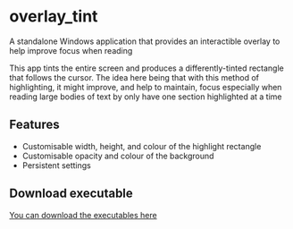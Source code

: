# overlay_tint

A standalone Windows application that provides an interactible overlay to help improve focus when reading

This app tints the entire screen and produces a differently-tinted rectangle that follows the cursor. The idea here being that with this method of highlighting, it might improve, and help to maintain, focus especially when reading large bodies of text by only have one section highlighted at a time
## Features

- Customisable width, height, and colour of the highlight rectangle
- Customisable opacity and colour of the background
- Persistent settings

## Download executable

[You can download the executables here](https://github.com/quad-indent/overlay_tint/releases/)
